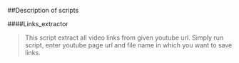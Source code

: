 ##Description of scripts

####Links_extractor
> This script extract all video links from given youtube url. Simply run script, enter youtube page url and file name in which you want to save links.